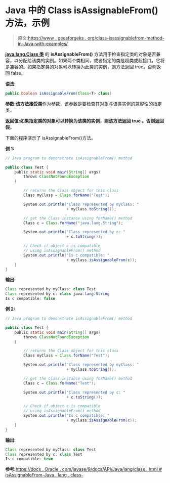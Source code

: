# Java 中的 Class isAssignableFrom()方法，示例

> 原文:[https://www . geesforgeks . org/class-isassignablefrom-method-in-Java-with-examples/](https://www.geeksforgeeks.org/class-isassignablefrom-method-in-java-with-examples/)

**[java.lang.Class 类](https://www.geeksforgeeks.org/java-lang-class-class-java-set-1/)** 的 **isAssignableFrom()** 方法用于检查指定类的对象是否兼容，以分配给该类的实例。如果两个类相同，或者指定的类是超类或超接口，它将是兼容的。如果指定类的对象可以转换为此类的实例，则方法返回 true。否则返回 false。

**语法:**

```java
public boolean isAssignableFrom(Class<T> class)

```

**参数:**该方法接受**类**作为参数，该参数是要检查其对象与该类实例的兼容性的指定类。

**返回值:**如果指定类的对象可以转换为该类的实例，则该方法返回 **true** 。否则返回**假**。

下面的程序演示了 isAssignableFrom()方法。

**例 1:**

```java
// Java program to demonstrate isAssignableFrom() method

public class Test {
    public static void main(String[] args)
        throws ClassNotFoundException
    {

        // returns the Class object for this class
        Class myClass = Class.forName("Test");

        System.out.println("Class represented by myClass: "
                           + myClass.toString());

        // get the Class instance using forName() method
        Class c = Class.forName("java.lang.String");

        System.out.println("Class represented by c: "
                           + c.toString());

        // Check if object c is compatible
        // using isAssignableFrom() method
        System.out.println("Is c compatible: "
                           + myClass.isAssignableFrom(c));
    }
}
```

**输出:**

```java
Class represented by myClass: class Test
Class represented by c: class java.lang.String
Is c compatible: false

```

**例 2:**

```java
// Java program to demonstrate isAssignableFrom() method

public class Test {
    public static void main(String[] args)
        throws ClassNotFoundException
    {

        // returns the Class object for this class
        Class myClass = Class.forName("Test");

        System.out.println("Class represented by myClass: "
                           + myClass.toString());

        // get the Class instance using forName() method
        Class c = Class.forName("Test");

        System.out.println("Class represented by c: "
                           + c.toString());

        // Check if object c is compatible
        // using isAssignableFrom() method
        System.out.println("Is c compatible: "
                           + myClass.isAssignableFrom(c));
    }
}
```

**输出:**

```java
Class represented by myClass: class Test
Class represented by c: class Test
Is c compatible: true

```

**参考:**[https://docs . Oracle . com/javase/9/docs/API/Java/lang/class . html # isAssignableFrom-Java . lang . class-](https://docs.oracle.com/javase/9/docs/api/java/lang/Class.html#isAssignableFrom-java.lang.Class-)